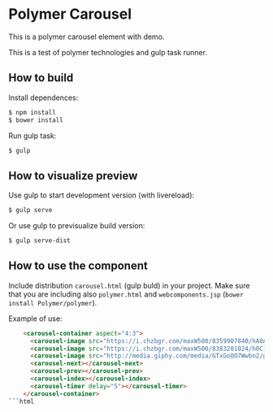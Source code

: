 Polymer Carousel
================

This is a polymer carousel element with demo.

This is a test of polymer technologies and gulp task runner.



How to build
------------

Install dependences:

```bash
$ npm install
$ bower install
```

Run gulp task:

```bash
$ gulp
```



How to visualize preview
------------------------

Use gulp to start development version (with livereload):

```bash
$ gulp serve
```


Or use gulp to previsualize build version:

```bash
$ gulp serve-dist
```


How to use the component
------------------------

Include distribution `carousel.html` (gulp buld) in your project.
Make sure that you are including also `polymer.html` and `webcomponents.jsp` (`bower install Polymer/polymer`).

Example of use:

```html
    <carousel-container aspect="4:3">
      <carousel-image src="https://i.chzbgr.com/maxW500/8359907840/hA0ADD8A8/"></carousel-image>
      <carousel-image src="https://i.chzbgr.com/maxW500/8383201024/h0C144AA6/"></carousel-image>
      <carousel-image src="http://media.giphy.com/media/GTxGoOO7Wwbn2/giphy.gif"></carousel-image>
      <carousel-next></carousel-next>
      <carousel-prev></carousel-prev>
      <carousel-index></carousel-index>
      <carousel-timer delay="5"></carousel-timer>
    </carousel-container>
```html
